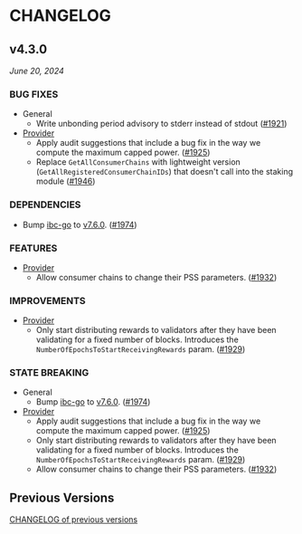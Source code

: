 # CHANGELOG

## v4.3.0

*June 20, 2024*

### BUG FIXES

- General
  - Write unbonding period advisory to stderr instead of stdout
    ([\#1921](https://github.com/cosmos/interchain-security/pull/1921))
- [Provider](x/ccv/provider)
  - Apply audit suggestions that include a bug fix in the way we compute the
    maximum capped power.
    ([\#1925](https://github.com/cosmos/interchain-security/pull/1925))
  - Replace `GetAllConsumerChains` with lightweight version
    (`GetAllRegisteredConsumerChainIDs`) that doesn't call into the staking module
    ([\#1946](https://github.com/cosmos/interchain-security/pull/1946))

### DEPENDENCIES

- Bump [ibc-go](https://github.com/cosmos/ibc-go) to
  [v7.6.0](https://github.com/cosmos/ibc-go/releases/tag/v7.6.0).
  ([\#1974](https://github.com/cosmos/interchain-security/pull/1974))

### FEATURES

- [Provider](x/ccv/provider)
  - Allow consumer chains to change their PSS parameters.
    ([\#1932](https://github.com/cosmos/interchain-security/pull/1932))

### IMPROVEMENTS

- [Provider](x/ccv/provider)
  - Only start distributing rewards to validators after they have been validating
    for a fixed number of blocks. Introduces the `NumberOfEpochsToStartReceivingRewards` param.
    ([\#1929](https://github.com/cosmos/interchain-security/pull/1929))

### STATE BREAKING

- General
  - Bump [ibc-go](https://github.com/cosmos/ibc-go) to
    [v7.6.0](https://github.com/cosmos/ibc-go/releases/tag/v7.6.0).
    ([\#1974](https://github.com/cosmos/interchain-security/pull/1974))
- [Provider](x/ccv/provider)
  - Apply audit suggestions that include a bug fix in the way we compute the
    maximum capped power. ([\#1925](https://github.com/cosmos/interchain-security/pull/1925))
  - Only start distributing rewards to validators after they have been validating
    for a fixed number of blocks. Introduces the `NumberOfEpochsToStartReceivingRewards` param.
    ([\#1929](https://github.com/cosmos/interchain-security/pull/1929))
  - Allow consumer chains to change their PSS parameters.
    ([\#1932](https://github.com/cosmos/interchain-security/pull/1932))

## Previous Versions

[CHANGELOG of previous versions](https://github.com/cosmos/interchain-security/blob/main/CHANGELOG.md)


